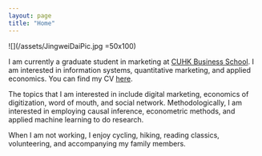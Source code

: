 ```yaml
---
layout: page
title: "Home"
---
```

![](/assets/JingweiDaiPic.jpg =50x100)

I am currently a graduate student in marketing at [CUHK Business School](https://www.bschool.cuhk.edu.hk/). I am interested in information systems, quantitative marketing, and applied economics. You can find my CV [here](https://drive.google.com/file/d/1P2ohtDo4jH8DBWChhW9Xys2WQNjoBYWR/view?usp=sharing).

The topics that I am interested in include digital marketing, economics of digitization, word of mouth, and social network. Methodologically, I am interested in employing causal inference, econometric methods, and applied machine learning to do research.

When I am not working, I enjoy cycling, hiking, reading classics, volunteering, and accompanying my family members.
